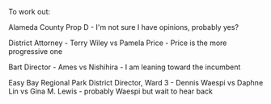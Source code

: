 
To work out:

Alameda County Prop D - I'm not sure I have opinions, probably yes? 

District Attorney - Terry Wiley vs Pamela Price - Price is the more progressive one

Bart Director - Ames vs Nishihira - I am leaning toward the incumbent

Easy Bay Regional Park District Director, Ward 3 - Dennis Waespi vs Daphne Lin vs Gina M. Lewis - probably Waespi but wait to hear back


